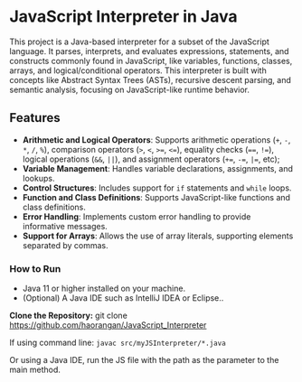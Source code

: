 # JavaScript Interpreter in Java

This project is a Java-based interpreter for a subset of the JavaScript language. It parses, interprets, and evaluates expressions, statements, and constructs commonly found in JavaScript, like variables, functions, classes, arrays, and logical/conditional operators. This interpreter is built with concepts like Abstract Syntax Trees (ASTs), recursive descent parsing, and semantic analysis, focusing on JavaScript-like runtime behavior.

## Features

- **Arithmetic and Logical Operators**: Supports arithmetic operations (`+`, `-`, `*`, `/`, `%`), comparison operators (`>`, `<`, `>=`, `<=`), equality checks (`==`, `!=`), logical operations (`&&`, `||`), and assignment operators (`+=`, `-=`, `|=`, etc);
- **Variable Management**: Handles variable declarations, assignments, and lookups.
- **Control Structures**: Includes support for `if` statements and `while` loops.
- **Function and Class Definitions**: Supports JavaScript-like functions and class definitions.
- **Error Handling**: Implements custom error handling to provide informative messages.
- **Support for Arrays**: Allows the use of array literals, supporting elements separated by commas.


### How to Run

- Java 11 or higher installed on your machine.
- (Optional) A Java IDE such as IntelliJ IDEA or Eclipse..



**Clone the Repository:**
   git clone https://github.com/haorangan/JavaScript_Interpreter


If using command line: `javac src/myJSInterpreter/*.java`

Or using a Java IDE, run the JS file with the path as the parameter to the main method.



